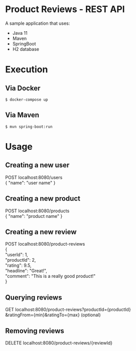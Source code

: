# Product Reviews - REST API
A sample application that uses:
- Java 11
- Maven
- SpringBoot
- H2 database

# Execution

## Via Docker
```$ docker-compose up```

## Via Maven
```$ mvn spring-boot:run```

# Usage
## Creating a new user
POST localhost:8080/users \
{
    "name": "user name"
}

## Creating a new product
POST localhost:8080/products \
{
    "name": "product name"
}

## Creating a new review
POST localhost:8080/product-reviews \
{\
    "userId": 1,\
    "productId": 2,\
    "rating": 9.5,\
	"headline": "Great!",\
	"comment": "This is a really good product!"\
}

## Querying reviews
GET localhost:8080/product-reviews?productId={productId}\
&ratingFrom={min}&ratingTo={max} (optional)

## Removing reviews
DELETE localhost:8080/product-reviews/{reviewId}